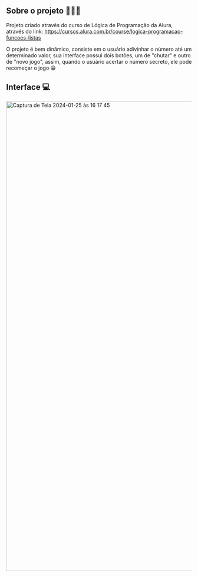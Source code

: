 ## Sobre o projeto 🚀🚀🚀 ###

Projeto criado através do curso de Lógica de Programação da Alura, através do link: https://cursos.alura.com.br/course/logica-programacao-funcoes-listas

O projeto é bem dinâmico, consiste em o usuário adivinhar o número até um determinado valor, sua interface possui dois botões, um de "chutar"
 e outro de "novo jogo", assim, quando o usuário acertar o número secreto, ele pode recomeçar o jogo 😁

 ## Interface 💻 ###
 <img width="1274" alt="Captura de Tela 2024-01-25 às 16 17 45" src="https://github.com/BeatrizSouzaSantos/Number-Secret/assets/80977502/5641f69b-ca5f-44e8-876f-a2d65ad996be">
